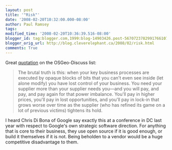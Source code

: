 ```yaml
---
layout: post
title: '"Risk"'
date: '2008-02-20T10:32:00.000-08:00'
author: Paul Ramsey
tags: 
modified_time: '2008-02-20T10:36:39.516-08:00'
blogger_id: tag:blogger.com,1999:blog-14903426.post-5670723782991766107
blogger_orig_url: http://blog.cleverelephant.ca/2008/02/risk.html
comments: True
---
```


Great [quotation](http://www.oreilly.com/catalog/cathbazpaper/chapter/ch05.html#AUTOID-1787) on the OSGeo-Discuss list:

> The brutal truth is this: when your key business processes are executed by opaque blocks of bits that you can't even see inside (let alone modify) you have lost control of your business. You need your supplier more than your supplier needs you&mdash;and you will pay, and pay, and pay again for that power imbalance. You'll pay in higher prices, you'll pay in lost opportunities, and you'll pay in lock-in that grows worse over time as the supplier (who has refined its game on a lot of previous victims) tightens its hold.

I heard Chris Di Bona of Google say exactly this at a conference in DC last year with respect to Google's own strategic software direction. For anything that is core to their business, they use open source if it is good enough, or build it themselves if it is not.  Being beholden to a vendor would be a huge competitive disadvantage to them.
